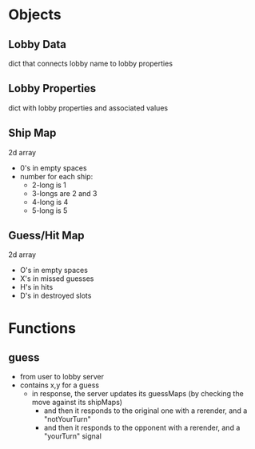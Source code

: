 # Objects

## Lobby Data
dict that connects lobby name to lobby properties

## Lobby Properties
dict with lobby properties and associated values

## Ship Map
2d array
- 0's in empty spaces
- number for each ship:
    - 2-long is 1
    - 3-longs are 2 and 3
    - 4-long is 4
    - 5-long is 5


## Guess/Hit Map
2d array
- O's in empty spaces
- X's in missed guesses
- H's in hits
- D's in destroyed slots


# Functions

## guess
- from user to lobby server
- contains x,y for a guess
    - in response, the server updates its guessMaps (by checking the move against its shipMaps)
        - and then it responds to the original one with a rerender, and a "notYourTurn" 
        - and then it responds to the opponent with a rerender, and a "yourTurn" signal